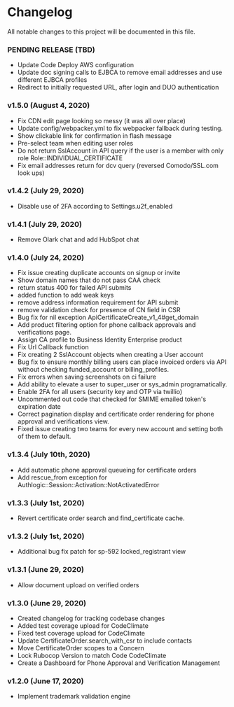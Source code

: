 # Changelog
All notable changes to this project will be documented in this file.

### PENDING RELEASE (TBD)
- Update Code Deploy AWS configuration
- Update doc signing calls to EJBCA to remove email addresses and use different EJBCA profiles
- Redirect to initially requested URL, after login and DUO authentication

### v1.5.0 (August 4, 2020)

- Fix CDN edit page looking so messy (it was all over place)
- Update config/webpacker.yml to fix webpacker fallback during testing.
- Show clickable link for confirmation in flash message
- Pre-select team when editing user roles
- Do not return SslAccount in API query if the user is a member with only role Role::INDIVIDUAL_CERTIFICATE
- Fix email addresses return for dcv query (reversed Comodo/SSL.com look ups)

### v1.4.2 (July 29, 2020)

- Disable use of 2FA according to Settings.u2f_enabled

### v1.4.1 (July 29, 2020)

- Remove Olark chat and add HubSpot chat

### v1.4.0 (July 24, 2020)

- Fix issue creating duplicate accounts on signup or invite
- Show domain names that do not pass CAA check
- return status 400 for failed API submits
- added function to add weak keys
- remove address information requirement for API submit
- remove validation check for presence of CN field in CSR
- Bug fix for nil exception ApiCertificateCreate_v1_4#get_domain
- Add product filtering option for phone callback approvals and verifications page.
- Assign CA profile to Business Identity Enterprise product
- Fix Url Callback function
- Fix creating 2 SslAccount objects when creating a User account
- Bug fix to ensure monthly billing users can place invoiced orders via API without checking funded_account or billing_profiles.
- Fix errors when saving screenshots on ci failure
- Add ability to elevate a user to super_user or sys_admin programatically.
- Enable 2FA for all users (security key and OTP via twillio)
- Uncommented out code that checked for SMIME emailed token's expiration date
- Correct pagination display and certificate order rendering for phone
  approval and verifications view.
- Fixed issue creating two teams for every new account and setting both of them to default.

### v1.3.4 (July 10th, 2020)

- Add automatic phone approval queueing for certificate orders
- Add rescue_from exception for Authlogic::Session::Activation::NotActivatedError

### v1.3.3 (July 1st, 2020)

- Revert certificate order search and find_certificate cache.

### v1.3.2 (July 1st, 2020)

- Additional bug fix patch for sp-592 locked_registrant view

### v1.3.1 (June 29, 2020)

- Allow document upload on verified orders

### v1.3.0 (June 29, 2020)

- Created changelog for tracking codebase changes
- Added test coverage upload for CodeClimate
- Fixed test coverage upload for CodeClimate
- Update CertificateOrder.search_with_csr to include contacts
- Move CertificateOrder scopes to a Concern
- Lock Rubocop Version to match Code CodeClimate
- Create a Dashboard for Phone Approval and Verification Management

### v1.2.0 (June 17, 2020)

- Implement trademark validation engine
